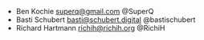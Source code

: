 * Ben Kochie <superq@gmail.com> @SuperQ
* Basti Schubert <basti@schubert.digital> @bastischubert
* Richard Hartmann <richih@richih.org> @RichiH
